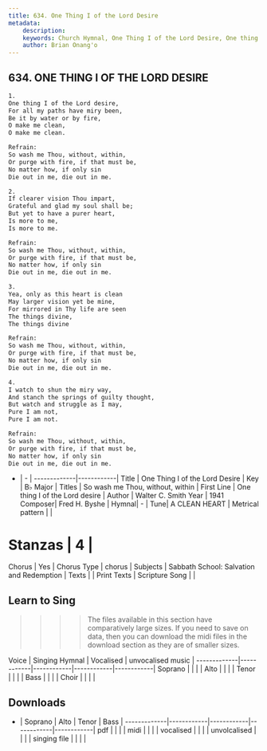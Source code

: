 ```yaml
---
title: 634. One Thing I of the Lord Desire
metadata:
    description: 
    keywords: Church Hymnal, One Thing I of the Lord Desire, One thing I of the Lord desire, So wash me Thou, without, within
    author: Brian Onang'o
---
```



## 634. ONE THING I OF THE LORD DESIRE

```txt
1.
One thing I of the Lord desire, 
For all my paths have miry been, 
Be it by water or by fire, 
O make me clean, 
O make me clean. 

Refrain:
So wash me Thou, without, within, 
Or purge with fire, if that must be, 
No matter how, if only sin 
Die out in me, die out in me. 

2.
If clearer vision Thou impart, 
Grateful and glad my soul shall be; 
But yet to have a purer heart, 
Is more to me, 
Is more to me. 

Refrain:
So wash me Thou, without, within, 
Or purge with fire, if that must be, 
No matter how, if only sin 
Die out in me, die out in me. 

3.
Yea, only as this heart is clean 
May larger vision yet be mine, 
For mirrored in Thy life are seen 
The things divine, 
The things divine 

Refrain:
So wash me Thou, without, within, 
Or purge with fire, if that must be, 
No matter how, if only sin 
Die out in me, die out in me. 

4.
I watch to shun the miry way, 
And stanch the springs of guilty thought, 
But watch and struggle as I may, 
Pure I am not, 
Pure I am not.

Refrain:
So wash me Thou, without, within, 
Or purge with fire, if that must be, 
No matter how, if only sin 
Die out in me, die out in me. 

```

- |   -  |
-------------|------------|
Title | One Thing I of the Lord Desire |
Key | B♭ Major |
Titles | So wash me Thou, without, within |
First Line | One thing I of the Lord desire |
Author | Walter C. Smith
Year | 1941
Composer| Fred H. Byshe |
Hymnal|  - |
Tune| A CLEAN HEART |
Metrical pattern | |
# Stanzas | 4 |
Chorus | Yes |
Chorus Type | chorus |
Subjects | Sabbath School: Salvation and Redemption |
Texts |  |
Print Texts | 
Scripture Song |  |
  
## Learn to Sing

>>>> The files available in this section have comparatively large sizes. If you need to save on data, then you can download the midi files in the download section as they are of smaller sizes.

Voice |  Singing Hymnal | Vocalised | unvocalised music |
-------------|------------|------------|------------|------------|
Soprano | | | |
Alto | | | |
Tenor | | | |
Bass | | | |
Choir | | | |

## Downloads

- |  Soprano | Alto | Tenor | Bass |
-------------|------------|------------|------------|------------|
pdf | | | |
midi | | | |
vocalised | | | |
unvolcalised | | | |
singing file | | | |
  
